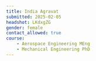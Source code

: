 ```yaml
---
title: India Agravat
submitted: 2025-02-05
headshot: LKdxgZG
gender: female
contact_allowed: true 
course: 
	- Aerospace Engineering MEng 
	- Mechanical Engineering PhD
--- 
```

